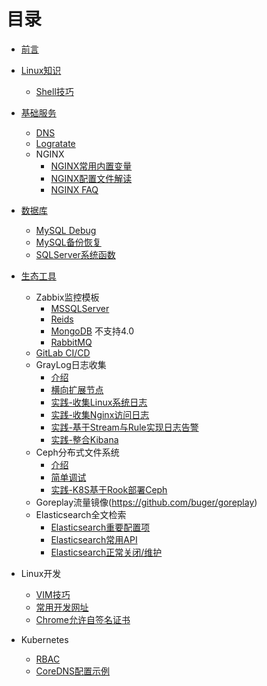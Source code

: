 # 目录

* [前言](README.md)
* [Linux知识](linux/README.md)
  * [Shell技巧](linux/shell.md)
  
* [基础服务](baseservices/README.md)
  
  * [DNS](baseservices/named.md)
  * [Logratate](baseservices/lograte.md)
  * NGINX
    * [NGINX常用内置变量](baseservices/nginx-variables.md)
    * [NGINX配置文件解读](baseservices/nginx-conf.md)
    * [NGINX FAQ](baseservices/nginx-faq.md)

* [数据库](database/README.md)
  * [MySQL Debug](databases/mysql_status.md)
  * [MySQL备份恢复](databases/mysql_xtrabackup.md)
  * [SQLServer系统函数](databases/mssql_sp.md)

* [生态工具](ops-tools/README.md)
  * Zabbix监控模板
    * [MSSQLServer](https://github.com/MantasTumenas/Zabbix-template-for-Microsoft-SQL-Server)
    * [Reids](https://github.com/oscm/zabbix/tree/master/redis)
    * [MongoDB](https://github.com/omni-lchen/zabbix-mongodb) 不支持4.0
    * [RabbitMQ](https://github.com/jasonmcintosh/rabbitmq-zabbix)
  * [GitLab CI/CD](ops-tools/gitlab-ci.md)
  * GrayLog日志收集
    * [介绍](ops-tools/graylog/README.md)
    * [横向扩展节点](ops-tools/graylog/add-node.md)
    * [实践-收集Linux系统日志](ops-tools/graylog/linux.md)
    * [实践-收集Nginx访问日志](ops-tools/graylog/nginx.md)
    * [实践-基于Stream与Rule实现日志告警](ops-tools/graylog/alert.md)
    * [实践-整合Kibana](ops-tools/graylog/kibana.md)
  * Ceph分布式文件系统
    * [介绍](ops-tools/ceph/README.md)
    * [简单调试](ops-tools/ceph/ceph-debug.md)
    * [实践-K8S基于Rook部署Ceph](ops-tools/ceph/k8s-install-ceph.md)
  * Goreplay流量镜像(https://github.com/buger/goreplay)
  * Elasticsearch全文检索
    * [Elasticsearch重要配置项](ops-tools/es/es-conf.md)
    * [Elasticsearch常用API](ops-tools/es/es-api.md)
    * [Elasticsearch正常关闭/维护](ops-tools/es/es-stop.md)
* Linux开发
  * [VIM技巧](dev/vim.md)
  * [常用开发网址](dev/README.md)
  * [Chrome允许自签名证书](dev/chrome.md)
* Kubernetes
  * [RBAC](k8s/k8s-rbac.md)
  * [CoreDNS配置示例](k8s/coredns.md)
  